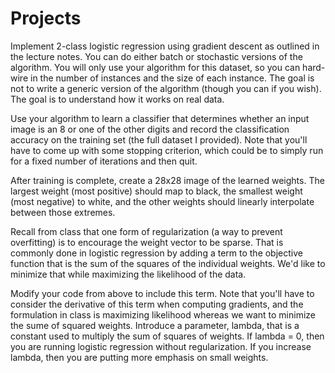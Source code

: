 # Projects

Implement 2-class logistic regression using gradient descent as outlined in the lecture notes. You can do either batch or stochastic versions of the algorithm. You will only use your algorithm for this dataset, so you can hard-wire in the number of instances and the size of each instance. The goal is not to write a generic version of the algorithm (though you can if you wish). The goal is to understand how it works on real data.

Use your algorithm to learn a classifier that determines whether an input image is an 8 or one of the other digits and record the classification accuracy on the training set (the full dataset I provided). Note that you'll have to come up with some stopping criterion, which could be to simply run for a fixed number of iterations and then quit.

After training is complete, create a 28x28 image of the learned weights. The largest weight (most positive) should map to black, the smallest weight (most negative) to white, and the other weights should linearly interpolate between those extremes.

Recall from class that one form of regularization (a way to prevent overfitting) is to encourage the weight vector to be sparse. That is commonly done in logistic regression by adding a term to the objective function that is the sum of the squares of the individual weights. We'd like to minimize that while maximizing the likelihood of the data.

Modify your code from above to include this term. Note that you'll have to consider the derivative of this term when computing gradients, and the formulation in class is maximizing likelihood whereas we want to minimize the sume of squared weights. Introduce a parameter, lambda, that is a constant used to multiply the sum of squares of weights. If lambda = 0, then you are running logistic regression without regularization. If you increase lambda, then you are putting more emphasis on small weights.
